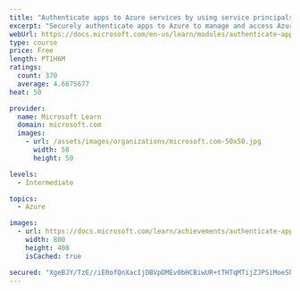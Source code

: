 ```yaml
---
title: "Authenticate apps to Azure services by using service principals and managed identities for Azure resources"
excerpt: "Securely authenticate apps to Azure to manage and access Azure services. Service principals and managed identities give your app an Azure AD identity."
webUrl: https://docs.microsoft.com/en-us/learn/modules/authenticate-apps-with-managed-identities/
type: course
price: Free
length: PT1H6M
ratings:
  count: 370
  average: 4.6675677
heat: 50

provider:
  name: Microsoft Learn
  domain: microsoft.com
  images:
    - url: /assets/images/organizations/microsoft.com-50x50.jpg
      width: 50
      height: 50

levels:
  - Intermediate

topics:
  - Azure

images:
  - url: https://docs.microsoft.com/learn/achievements/authenticate-apps-with-managed-identities-social.png
    width: 800
    height: 400
    isCached: true

secured: "XgeBJY/TzE//iE0ofQnXacIjDBVpDMEv0bHCBiwUR+tTHTqMTijZJPSiMoeShFAjUbTKFImYYbgs02OkdbCt6hwjukH3uJ3T7JRvCBSPg8VMUuP2qPD4s0953iC8w3JkecaCE6zGkxaoqHM8qKniN+Gd9f3+duzvEKinolL7Vp3EFtU8w0d0aMPdxh9eW+LLOhUO0ktID8NLNWm7WL0q4Y2pnsVA2fyL2LTvmx9gqo8uuLsYCna2JXWFIoLcm1IzaF5Ai/CyFEVoY0CzdKjBbmbWE1oR0JlM3dlvN/Qxdw7ABJkmO/1D32mSn/VEDNYrOT7qC/ivRztceD85CF8fE9otHppnetbkWv2Bogm1YpqNHOSI9eatkD07Sp6hHCMzs6bDxhaf/oBOWjmxj9pBsiZ2ATyJ0+P+HIIdUrGKR3w=;Xs9zqyexqt5morZphMR76A=="
---
```


